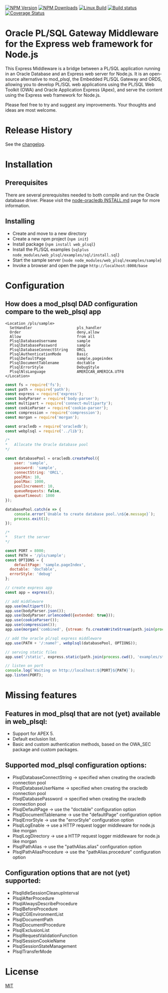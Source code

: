   [![NPM Version][npm-image]][npm-url]
  [![NPM Downloads][downloads-image]][downloads-url]
  [![Linux Build](https://travis-ci.org/doberkofler/web_plsql.svg?branch=master)](https://travis-ci.org/doberkofler/web_plsql)
  [![Build status][appveyor-image]][appveyor-url]
  [![Coverage Status](https://coveralls.io/repos/github/doberkofler/web_plsql/badge.svg?branch=master)](https://coveralls.io/github/doberkofler/web_plsql?branch=master)

# Oracle PL/SQL Gateway Middleware for the Express web framework for Node.js
This Express Middleware is a bridge between a PL/SQL application running in an Oracle Database and an Express web server for Node.js.
It is an open-source alternative to mod_plsql, the Embedded PL/SQL Gateway and ORDS,
allowing you to develop PL/SQL web applications using the PL/SQL Web Toolkit (OWA) and Oracle Application Express (Apex),
and serve the content using the Express web framework for Node.js.

Please feel free to try and suggest any improvements. Your thoughts and ideas are most welcome.

# Release History
See the [changelog](https://github.com/doberkofler/web_plsql/blob/master/CHANGELOG.md).

# Installation

## Prerequisites
There are several prerequisites needed to both compile and run the Oracle database driver.
Please visit the [node-oracledb INSTALL.md](https://oracle.github.io/node-oracledb/INSTALL.html) page for more information.

## Installing
* Create and move to a new directory
* Create a new npm project (`npm init`)
* Install package (`npm install web_plsql`)
* Install the PL/SQL examples (`sqlplus node_modules/web_plsql/examples/sql/install.sql`)
* Start the sample server (`node node_modules/web_plsql/examples/sample`)
* Invoke a browser and open the page `http://localhost:8000/base`

# Configuration

## How does a mod_plsql DAD configuration compare to the web_plsql app

```
<Location /pls/sample>
  SetHandler                    pls_handler
  Order                         deny,allow
  Allow                         from all
  PlsqlDatabaseUsername         sample
  PlsqlDatabasePassword         sample
  PlsqlDatabaseConnectString    ORCL
  PlsqlAuthenticationMode       Basic
  PlsqlDefaultPage              sample.pageindex
  PlsqlDocumentTablename        doctable
  PlsqlErrorStyle               DebugStyle
  PlsqlNlsLanguage              AMERICAN_AMERICA.UTF8
</Location>
```

```javascript
const fs = require('fs');
const path = require('path');
const express = require('express');
const bodyParser = require('body-parser');
const multipart = require('connect-multiparty');
const cookieParser = require('cookie-parser');
const compression = require('compression');
const morgan = require('morgan');

const oracledb = require('oracledb');
const webplsql = require('../lib');

/*
*	Allocate the Oracle database pool
*/

const databasePool = oracledb.createPool({
	user: 'sample',
	password: 'sample',
	connectString: 'ORCL',
	poolMin: 10,
	poolMax: 1000,
	poolIncrement: 10,
	queueRequests: false,
	queueTimeout: 1000
});

databasePool.catch(e => {
	console.error(`Unable to create database pool.\n${e.message}`);
	process.exit(1);
});

/*
*	Start the server
*/

const PORT = 8000;
const PATH = '/pls/sample';
const OPTIONS = {
	defaultPage: 'sample.pageIndex',
  doctable: 'docTable',
  errorStyle: 'debug'
};

// create express app
const app = express();

// add middleware
app.use(multipart());
app.use(bodyParser.json());
app.use(bodyParser.urlencoded({extended: true}));
app.use(cookieParser());
app.use(compression());
app.use(morgan('combined', {stream: fs.createWriteStream(path.join(process.cwd(), 'access.log'), {flags: 'a'})}));

// add the oracle pl/sql express middleware
app.use(PATH + '/:name?', webplsql(databasePool, OPTIONS));

// serving static files
app.use('/static', express.static(path.join(process.cwd(), 'examples/static')));

// listen on port
console.log(`Waiting on http://localhost:${PORT}${PATH}`);
app.listen(PORT);
```

# Missing features

## Features in mod_plsql that are not (yet) available in web_plsql:
- Support for APEX 5.
- Default exclusion list.
- Basic and custom authentication methods, based on the OWA_SEC package and custom packages.

## Supported mod_plsql configuration options:
- PlsqlDatabaseConnectString -> specified when creating the oracledb connection pool
- PlsqlDatabaseUserName -> specified when creating the oracledb connection pool
- PlsqlDatabasePassword -> specified when creating the oracledb connection pool
- PlsqlDefaultPage -> use the "doctable" configuration option
- PlsqlDocumentTablename -> use the "defaultPage" configuration option
- PlsqlErrorStyle -> use the "errorStyle" configuration option
- PlsqlLogEnable -> use a HTTP request logger middleware for node.js like morgan
- PlsqlLogDirectory -> use a HTTP request logger middleware for node.js like morgan
- PlsqlPathAlias -> use the "pathAlias.alias" configuration option
- PlsqlPathAliasProcedure -> use the "pathAlias.procedure" configuration option

## Configuration options that are not (yet) supported:
- PlsqlIdleSessionCleanupInterval
- PlsqlAfterProcedure
- PlsqlAlwaysDescribeProcedure
- PlsqlBeforeProcedure
- PlsqlCGIEnvironmentList
- PlsqlDocumentPath
- PlsqlDocumentProcedure
- PlsqlExclusionList
- PlsqlRequestValidationFunction
- PlsqlSessionCookieName
- PlsqlSessionStateManagement
- PlsqlTransferMode

# License

[MIT](LICENSE)


[npm-image]: https://img.shields.io/npm/v/web_plsql.svg
[npm-url]: https://npmjs.org/package/web_plsql

[downloads-image]: https://img.shields.io/npm/dm/web_plsql.svg
[downloads-url]: https://npmjs.org/package/web_plsql

[appveyor-image]: https://ci.appveyor.com/api/projects/status/github/doberkofler/web_plsql?branch=master&svg=true
[appveyor-url]: https://ci.appveyor.com/project/doberkofler/web-plsql
